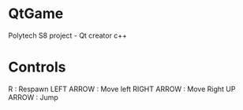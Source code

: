 # QtGame
Polytech S8 project - Qt creator c++

# Controls
R : 			Respawn
LEFT ARROW : 	Move left
RIGHT ARROW : 	Move Right
UP ARROW :		Jump